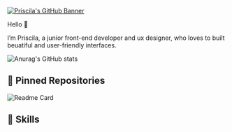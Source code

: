 
[![Priscila's GitHub Banner](Site_Background.png)](https://www.priscilamattos.com)



Hello 🦄

I’m Priscila, a junior front-end developer and ux designer, who loves to built beuatiful and user-friendly interfaces. 
</br>

![Anurag's GitHub stats](https://github-readme-stats.vercel.app/api?username=priscilamattos&show_icons=true&theme=panda)


## 📌 Pinned Repositories

![Readme Card](https://github-readme-stats.vercel.app/api/pin/?username=priscilamattos&repo=priscilamattos-planted-project-1)

## 💼 Skills

